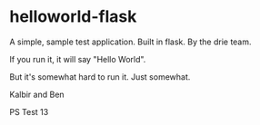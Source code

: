 # helloworld-flask

A simple, sample test application. Built in flask. By the drie team.

If you run it, it will say "Hello World".

But it's somewhat hard to run it. Just somewhat.

Kalbir and Ben

PS Test 13
